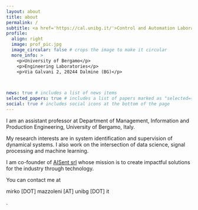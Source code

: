 ```yaml
---
layout: about
title: about
permalink: /
subtitle: <a href='https://cal.unibg.it/'>Control and Automation Laboratory</a>. University of Bergamo
profile:
  align: right
  image: prof_pic.jpg
  image_circular: false # crops the image to make it circular
  more_info: >
    <p>University of Bergamo</p>
    <p>Engineering Laboratories</p>
    <p>Via Galvani 2, 20244 Dalmine (BG)</p>
    


news: true # includes a list of news items
selected_papers: true # includes a list of papers marked as "selected={true}"
social: true # includes social icons at the bottom of the page
---
```


I am an assistant professor at Department of Management, Information and Production Engineering, University of Bergamo, Italy. 

My research interests are in system identification and supervision of dynamical systems. I also work on the intersection of data science, signal processing and machine learning. 

I am co-founder of <a href='https://aisent.io/en/'>AISent srl</a> whose mission is to create impactful solutions for the industry through technology.

You can contact me at </p>mirko [DOT] mazzoleni [AT] unibg [DOT] it</p>.